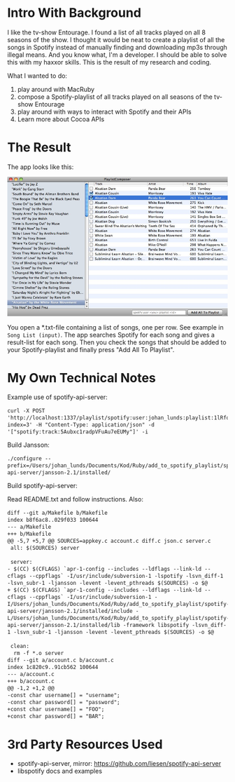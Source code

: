 Intro With Background
==========

I like the tv-show Entourage. I found a list of all tracks played on all
8 seasons of the show. I thought it would be neat to create a playlist of all 
the songs in Spotify instead of manually finding and downloading mp3s through 
illegal means. And you know what, I'm a developer. I should be able to 
solve this with my haxxor skills. This is the result of my research and coding.

What I wanted to do:

1. play around with MacRuby
2. compose a Spotify-playlist of all tracks played on all seasons of the tv-show Entourage
3. play around with ways to interact with Spotify and their APIs
4. Learn more about Cocoa APIs

The Result
======

The app looks like this:

![PlaylistComposer.app](screenshot.jpg)

You open a *.txt-file containing a list of songs, one per row. See example in `Song List (input)`.
The app searches Spotify for each song and gives a result-list for each song. Then you check the songs
that should be added to your Spotify-playlist and finally press "Add All To Playlist".

My Own Technical Notes
=====================

Example use of spotify-api-server:

    curl -X POST 'http://localhost:1337/playlist/spotify:user:johan_lunds:playlist:1lRfoo2nell6Wj0zt7fc9K/add?index=3' -H "Content-Type: application/json" -d '["spotify:track:5Aubxc1radpVFuAu7eEUMy"]' -i

Build Jansson:

    ./configure --prefix=/Users/johan_lunds/Documents/Kod/Ruby/add_to_spotify_playlist/spotify-api-server/jansson-2.1/installed/

Build spotify-api-server:

Read README.txt and follow instructions. Also:

    diff --git a/Makefile b/Makefile
    index b8f6ac8..029f033 100644
    --- a/Makefile
    +++ b/Makefile
    @@ -5,7 +5,7 @@ SOURCES=appkey.c account.c diff.c json.c server.c
     all: $(SOURCES) server
     
     server:
    - $(CC) $(CFLAGS) `apr-1-config --includes --ldflags --link-ld --cflags --cppflags` -I/usr/include/subversion-1 -lspotify -lsvn_diff-1 -lsvn_subr-1 -ljansson -levent -levent_pthreads $(SOURCES) -o $@
    + $(CC) $(CFLAGS) `apr-1-config --includes --ldflags --link-ld --cflags --cppflags` -I/usr/include/subversion-1 -I/Users/johan_lunds/Documents/Kod/Ruby/add_to_spotify_playlist/spotify-api-server/jansson-2.1/installed/include -L/Users/johan_lunds/Documents/Kod/Ruby/add_to_spotify_playlist/spotify-api-server/jansson-2.1/installed/lib -framework libspotify -lsvn_diff-1 -lsvn_subr-1 -ljansson -levent -levent_pthreads $(SOURCES) -o $@
     
     clean:
      rm -f *.o server
    diff --git a/account.c b/account.c
    index 1c820c9..91cb562 100644
    --- a/account.c
    +++ b/account.c
    @@ -1,2 +1,2 @@
    -const char username[] = "username";
    -const char password[] = "password";
    +const char username[] = "FOO";
    +const char password[] = "BAR";


3rd Party Resources Used
========================

* spotify-api-server, mirror: https://github.com/liesen/spotify-api-server
* libspotify docs and examples
